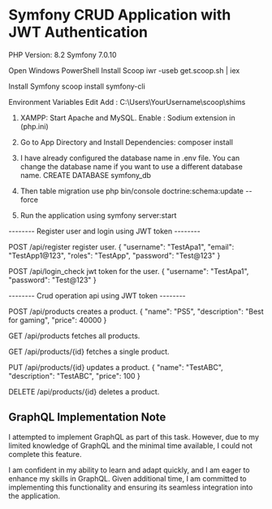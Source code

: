 Symfony CRUD Application with JWT Authentication
=====================================
PHP Version: 8.2
Symfony 7.0.10

Open Windows PowerShell
Install Scoop
	iwr -useb get.scoop.sh | iex

Install Symfony
    scoop install symfony-cli

Environment Variables Edit
Add : C:\Users\YourUsername\scoop\shims

1. XAMPP:
    Start Apache and MySQL.
    Enable : Sodium extension in (php.ini)

2. Go to App Directory and Install Dependencies:
    composer install

3. I have already configured the database name in .env file. You can change the database name if you want to use a different database name.
    CREATE DATABASE symfony_db

4. Then table migration use
    php bin/console doctrine:schema:update --force

5. Run the application using
    symfony server:start

-------- Register user and login using JWT token --------

POST /api/register register user.
    {
        "username": "TestApa1",
        "email": "TestApp1@123",
        "roles": "TestApp",
        "password": "Test@123"
    }

POST /api/login_check jwt token for the user.
    {
        "username": "TestApa1",
        "password": "Test@123"
    }

-------- Crud operation api using JWT token --------

POST /api/products creates a product.
    {
        "name": "PS5",
        "description": "Best for gaming",
        "price": 40000
    }

GET /api/products fetches all products.

GET /api/products/{id} fetches a single product.

PUT /api/products/{id} updates a product.
    {
        "name": "TestABC",
        "description": "TestABC",
        "price": 100
    }

DELETE /api/products/{id} deletes a product.

GraphQL Implementation Note
-----------------------------

I attempted to implement GraphQL as part of this task. However, due to my limited knowledge of GraphQL and the minimal time available, I could not complete this feature.

I am confident in my ability to learn and adapt quickly, and I am eager to enhance my skills in GraphQL. Given additional time, I am committed to implementing this functionality and ensuring its seamless integration into the application.
